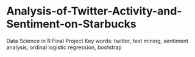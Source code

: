# Analysis-of-Twitter-Activity-and-Sentiment-on-Starbucks
Data Science in R Final Project 
Key words: twitter, text mining, sentiment analysis, ordinal logistic regression, bootstrap
